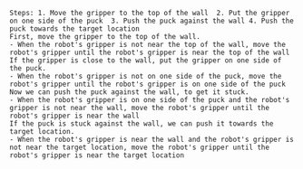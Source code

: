 
    Steps: 1. Move the gripper to the top of the wall  2. Put the gripper on one side of the puck  3. Push the puck against the wall 4. Push the puck towards the target location 
    First, move the gripper to the top of the wall.
    - When the robot's gripper is not near the top of the wall, move the robot's gripper until the robot's gripper is near the top of the wall
    If the gripper is close to the wall, put the gripper on one side of the puck.
    - When the robot's gripper is not on one side of the puck, move the robot's gripper until the robot's gripper is on one side of the puck
    Now we can push the puck against the wall, to get it stuck.
    - When the robot's gripper is on one side of the puck and the robot's gripper is not near the wall, move the robot's gripper until the robot's gripper is near the wall
    If the puck is stuck against the wall, we can push it towards the target location.
    - When the robot's gripper is near the wall and the robot's gripper is not near the target location, move the robot's gripper until the robot's gripper is near the target location